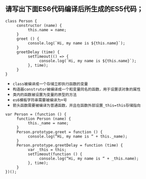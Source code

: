 ## 请写出下面ES6代码编译后所生成的ES5代码；
```
class Person {
     constructor (name) {
          this.name = name;
     }
     greet () {
          console.log(`Hi, my name is ${this.name}`);
     }
     greetDelay (time) {
          setTimeout(() => {
               console.log(`Hi, my name is ${this.name}`);
          }, time);
     }
}
```
* `class被编译成一个存储立即执行函数的变量`
* `构造器construtor被编译成一个和变量同名的函数，用于设置该对象的属性`
* `类内的函数被设置为变量的原型的方法`
* `es6模板字符串需要被编译为+号`
* `箭头函数需要被编译为普通函数，并且在函数外部设置_this=this存储指向`
```
var Person = (function () {
     function Person (name) {
          this._name = name;
     }
     Person.prototype.greet = function () {
          console.log(“Hi, my name is “ + this._name);
     }
     Person.prototype.greetDelay = function (time) {
          var _this = this;
          setTimeout(function () {
               console.log(“Hi, my name is “ + _this.name);
          }, time);
     }
})();
```